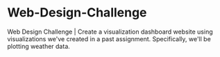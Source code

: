 # Web-Design-Challenge
Web Design Challenge | Create  a visualization dashboard website using visualizations we've created in a past assignment. Specifically, we'll be plotting weather data.
